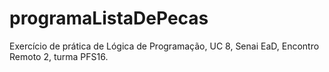 # programaListaDePecas

Exercício de prática de Lógica de Programação, UC 8, Senai EaD, Encontro Remoto 2, turma PFS16.
